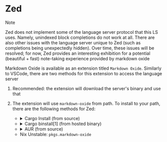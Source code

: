 # Zed

> [!Note]
> Zed does not implement some of the language server protocol that this LS uses. Namely, unindexed block completions do not work at all. There are also other issues with the language server unique to Zed (such as completions being unexpectedly hidden). Over time, these issues will be resolved; for now, Zed provides an interesting exhibition for a potential (beautiful + fast) note-taking experience provided by markdown oxide

Markdown Oxide is available as an extension titled `Markdown Oxide`. Similarly to VSCode, there are two methods for this extension to access the language server
1. Recommended: the extension will download the server's binary and use that
2. The extension will use `markdown-oxide` from path. To install to your path, there are the following methods for Zed:

    - <details>
         <summary>Cargo Install (from source)</summary>

        ```bash
        cargo install --locked --git https://github.com/Feel-ix-343/markdown-oxide.git markdown-oxide
        ```

    </details>

    - <details>
         <summary>Cargo binstall[1] (from hosted binary)</summary>

        ```bash
        cargo binstall --git 'https://github.com/feel-ix-343/markdown-oxide' markdown-oxide
        ```

    </details>

    - <details>
         <summary>AUR (from source)</summary>

        ```bash
        paru -S markdown-oxide-git
        ```

        ```bash
        yay -S markdown-oxide-git
        ```

    </details>

    - Nix Unstable: `pkgs.markdown-oxide`


